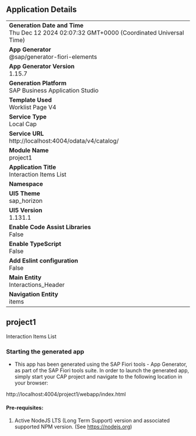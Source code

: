 ## Application Details
|               |
| ------------- |
|**Generation Date and Time**<br>Thu Dec 12 2024 02:07:32 GMT+0000 (Coordinated Universal Time)|
|**App Generator**<br>@sap/generator-fiori-elements|
|**App Generator Version**<br>1.15.7|
|**Generation Platform**<br>SAP Business Application Studio|
|**Template Used**<br>Worklist Page V4|
|**Service Type**<br>Local Cap|
|**Service URL**<br>http://localhost:4004/odata/v4/catalog/|
|**Module Name**<br>project1|
|**Application Title**<br>Interaction Items List|
|**Namespace**<br>|
|**UI5 Theme**<br>sap_horizon|
|**UI5 Version**<br>1.131.1|
|**Enable Code Assist Libraries**<br>False|
|**Enable TypeScript**<br>False|
|**Add Eslint configuration**<br>False|
|**Main Entity**<br>Interactions_Header|
|**Navigation Entity**<br>items|

## project1

Interaction Items List

### Starting the generated app

-   This app has been generated using the SAP Fiori tools - App Generator, as part of the SAP Fiori tools suite.  In order to launch the generated app, simply start your CAP project and navigate to the following location in your browser:

http://localhost:4004/project1/webapp/index.html

#### Pre-requisites:

1. Active NodeJS LTS (Long Term Support) version and associated supported NPM version.  (See https://nodejs.org)



